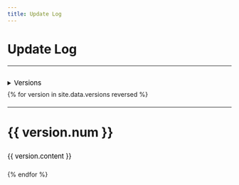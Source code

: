 ```yaml
---
title: Update Log
---
```

<style type="text/css">
.text{
  line-height: 35px;
  font-size: 15px;
  color:black;
  text-align: left;
}
hr{
  margin: 20px auto
}
</style>
<h1 style="text-align: left">Update Log</h1>
<hr>
<details>
  <summary><span class="text">Versions</span></summary>
{% for version in site.data.versions %}
<ul>
  <li><p class="text"><a href="/update-log/#{{ version.code }}">{{ version.num }}</a></p></li>
</ul>
{% endfor %}
</details>
{% for version in site.data.versions reversed %}
<hr>
<h1 style="text-align: left" id="{{ version.code }}">{{ version.num }}</h1>
<p class="text">{{ version.content }}</p>
{% endfor %}
